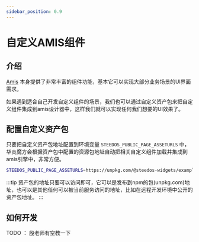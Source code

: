 ```yaml
---
sidebar_position: 0.9
---
```


# 自定义AMIS组件

## 介绍

[Amis](https://aisuda.bce.baidu.com/amis/zh-CN/docs) 本身提供了非常丰富的组件功能，基本它可以实现大部分业务场景的UI界面需求。

如果遇到适合自己开发自定义组件的场景，我们也可以通过自定义资产包来把自定义组件集成到amis设计器中，这样我们就可以实现任何我们想要的UI效果了。 

## 配置自定义资产包

只要把自定义资产包地址配置到环境变量 `STEEDOS_PUBLIC_PAGE_ASSETURLS` 中，华炎魔方会根据资产包中配置的资源包地址自动把相关自定义组件加载并集成到amis引擎中，非常方便。

```bash
STEEDOS_PUBLIC_PAGE_ASSETURLS=https://unpkg.com/@steedos-widgets/example@0.0.6/dist/assets.json
```

:::tip
资产包的地址只要可以访问即可，它可以是发布到npm的包(unpkg.com)地址，也可以是其他任何可以被当前服务访问的地址，比如在远程开发环境中公开的资产包地址。
:::


## 如何开发

TODO ： 殷老师有空教一下